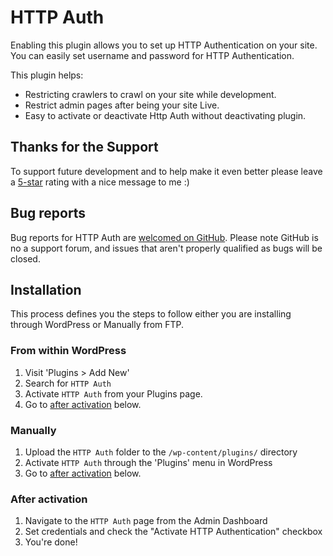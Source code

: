 # HTTP Auth

Enabling this plugin allows you to set up HTTP Authentication on your site.
You can easily set username and password for HTTP Authentication.

This plugin helps:

* Restricting crawlers to crawl on your site while development.
* Restrict admin pages after being your site Live.
* Easy to activate or deactivate Http Auth without deactivating plugin.

## Thanks for the Support

To support future development and to help make it even better please leave a
[5-star](https://wordpress.org/support/plugin/http-auth/reviews/?rate=5#new-post)
rating with a nice message to me :)

## Bug reports

Bug reports for HTTP Auth are
[welcomed on GitHub](https://github.com/yasglobal/http-auth). Please note
GitHub is no a support forum, and issues that aren't properly qualified as bugs
will be closed.

## Installation

This process defines you the steps to follow either you are installing through
WordPress or Manually from FTP.

### From within WordPress

1. Visit 'Plugins > Add New'
2. Search for `HTTP Auth`
3. Activate `HTTP Auth` from your Plugins page.
4. Go to [after activation](#after-activation) below.

### Manually

1. Upload the `HTTP Auth` folder to the `/wp-content/plugins/` directory
2. Activate `HTTP Auth` through the 'Plugins' menu in WordPress
3. Go to [after activation](#after-activation) below.

### After activation

1. Navigate to the  `HTTP Auth` page from the Admin Dashboard
2. Set credentials and check the "Activate HTTP Authentication" checkbox
3. You're done!
